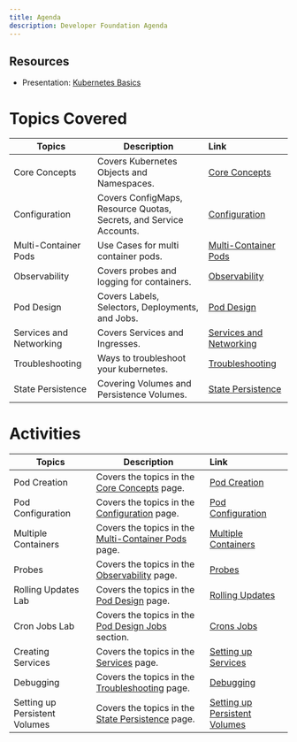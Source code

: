 ```yaml
---
title: Agenda
description: Developer Foundation Agenda
---
```

<!--- cSpell:ignore ICPA openshiftconsole Theia userid toolset crwexposeservice gradlew bluemix ocinstall Mico crwopenlink crwopenapp swaggerui gitpat gituser  buildconfig yourproject wireframe devenvsetup viewapp crwopenlink  atemplatized rtifactoryurlsetup Kata Koda configmap Katacoda checksetup cndp katacoda checksetup Linespace igccli regcred REPLACEME Tavis pipelinerun openshiftcluster invokecloudshell cloudnative sampleapp bwoolf hotspots multicloud pipelinerun Sricharan taskrun Vadapalli Rossel REPLACEME cloudnativesampleapp artifactoryuntar untar Hotspot devtoolsservices Piyum Zonooz Farr Kamal Arora Laszewski  Roadmap roadmap Istio Packt buildpacks automatable ksonnet jsonnet targetport podsiks SIGTERM SIGKILL minikube apiserver multitenant kubelet multizone Burstable checksetup handson  stockbffnode codepatterns devenvsetup newwindow preconfigured cloudantcredentials apikey Indexyaml classname  errorcondition tektonpipeline gradlew gitsecret viewapp cloudantgitpodscreen crwopenlink cdply crwopenapp -->

## Resources

- Presentation: [Kubernetes Basics](/slides/03-Kubernetes-Basics.pdf)

# Topics Covered

| Topics                            | Description         | Link        |
| --------------------------------| ------------------  |:----------- |
| Core Concepts | Covers Kubernetes Objects and Namespaces. | [Core Concepts](./core-concepts/) |
| Configuration | Covers ConfigMaps, Resource Quotas, Secrets, and Service Accounts. | [Configuration](./configuration/) |
| Multi-Container Pods | Use Cases for multi container pods. | [Multi-Container Pods](./multi-container-pods/) |
| Observability | Covers probes and logging for containers. | [Observability](./observability/) |
| Pod Design | Covers Labels, Selectors, Deployments, and Jobs.| [Pod Design](./pod-design/) |
| Services and Networking | Covers Services and Ingresses.  | [Services and Networking](./services-networking/) |
| Troubleshooting| Ways to troubleshoot your kubernetes. | [Troubleshooting](./troubleshooting/) |
| State Persistence| Covering Volumes and Persistence Volumes. | [State Persistence](./state-persistence/) |

# Activities

| Topics                            | Description         | Link        |
| --------------------------------| ------------------  |:----------- |
| Pod Creation | Covers the topics in the [Core Concepts](./core-concepts/) page. | [Pod Creation](./activities/labs/lab1) |
| Pod Configuration | Covers the topics in the [Configuration](./configuration/) page. | [Pod Configuration](./activities/labs/lab2) |
| Multiple Containers | Covers the topics in the [Multi-Container Pods](./multi-container-pods/) page.| [Multiple Containers](./activities/labs/lab3) |
| Probes | Covers the topics in the [Observability](./observability/) page. | [Probes](./activities/labs/lab4) |
| Rolling Updates Lab | Covers the topics in the [Pod Design](./pod-design/) page.  | [Rolling Updates](./activities/labs/lab6) |
| Cron Jobs Lab | Covers the topics in the [Pod Design Jobs](./pod-design#jobs-and-cronjobs) section. | [Crons Jobs](./activities/labs/lab7) |
| Creating Services | Covers the topics in the [Services](./services-networking/) page. | [Setting up Services](./activities/labs/lab8) |
| Debugging | Covers the topics in the [ Troubleshooting](./troubleshooting/) page.  | [Debugging](./activities/labs/lab5) |
| Setting up Persistent Volumes | Covers the topics in the [State Persistence](./state-persistence/) page. | [Setting up Persistent Volumes](./activities/labs/lab10) |


